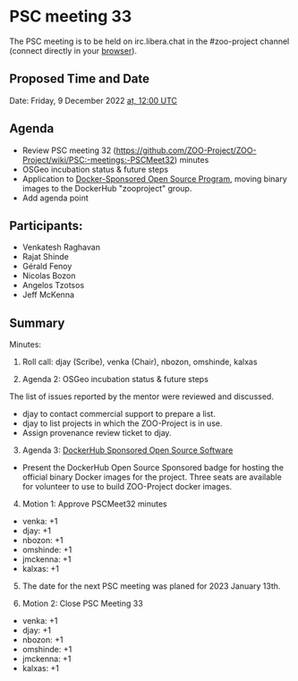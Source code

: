 # PSC meeting 33

The PSC meeting is to be held on irc.libera.chat in the #zoo-project channel (connect directly in your [browser](https://web.libera.chat/#zoo-project)).

## Proposed Time and Date

Date: Friday, 9 December 2022 [at, 12:00 UTC](https://www.timeanddate.com/worldclock/fixedtime.html?year=2022&month=12&day=9&hour=12&min=0&sec=0)

## Agenda

* Review PSC meeting 32 (https://github.com/ZOO-Project/ZOO-Project/wiki/PSC:-meetings:-PSCMeet32) minutes
* OSGeo incubation status & future steps
* Application to [Docker-Sponsored Open Source Program](https://www.docker.com/community/open-source/application/), moving binary images to the DockerHub "zooproject" group.
* Add agenda point

## Participants:

* Venkatesh Raghavan
* Rajat Shinde
* Gérald Fenoy
* Nicolas Bozon
* Angelos Tzotsos
* Jeff McKenna


## Summary

Minutes:
1. Roll call: djay (Scribe), venka (Chair), nbozon, omshinde, kalxas

3. Agenda 2: OSGeo incubation status & future steps

The list of issues reported by the mentor were reviewed and discussed.

 * djay to contact commercial support to prepare a list.
 * djay to list projects in which the ZOO-Project is in use.
 * Assign provenance review ticket to djay.

3. Agenda 3:  [DockerHub Sponsored Open Source Software](https://hub.docker.com/r/zooproject/zoo-project)

 * Present the DockerHub Open Source Sponsored badge for hosting the official binary Docker images for the project. Three seats are available for volunteer to use to build ZOO-Project docker images.

4. Motion 1: Approve PSCMeet32 minutes

* venka: +1
* djay: +1 
* nbozon: +1 
* omshinde: +1
* jmckenna: +1
* kalxas: +1 

5. The date for the next PSC meeting was planed for 2023 January 13th.

6. Motion 2: Close PSC Meeting 33

* venka: +1
* djay: +1 
* nbozon: +1 
* omshinde: +1
* jmckenna: +1
* kalxas: +1 


